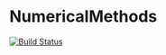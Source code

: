 # NumericalMethods

[![Build Status](https://github.com/michaelbennett99/NumericalMethods.jl/actions/workflows/CI.yml/badge.svg?branch=main)](https://github.com/michaelbennett99/NumericalMethods.jl/actions/workflows/CI.yml?query=branch%3Amain)
